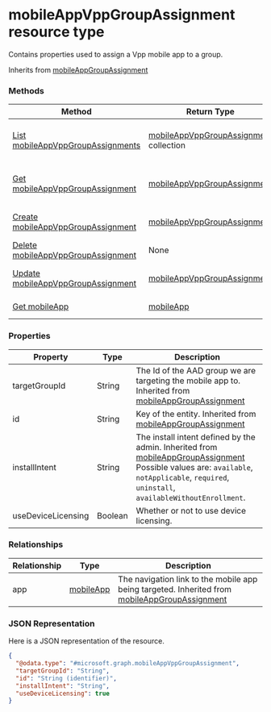 ﻿# mobileAppVppGroupAssignment resource type

Contains properties used to assign a Vpp mobile app to a group.

Inherits from [mobileAppGroupAssignment](../resources/intune_apps_mobileAppGroupAssignment.md)

### Methods
|Method|Return Type|Description|
|---|---|---|
|[List mobileAppVppGroupAssignments](../api/intune_apps_mobileAppVppGroupAssignment_list.md)|[mobileAppVppGroupAssignment](../resources/intune_apps_mobileAppVppGroupAssignment.md) collection|List properties and relationships of the [mobileAppVppGroupAssignment](../resources/intune_apps_mobileAppVppGroupAssignment.md) objects.|
|[Get mobileAppVppGroupAssignment](../api/intune_apps_mobileAppVppGroupAssignment_get.md)|[mobileAppVppGroupAssignment](../resources/intune_apps_mobileAppVppGroupAssignment.md)|Read properties and relationships of the [mobileAppVppGroupAssignment](../resources/intune_apps_mobileAppVppGroupAssignment.md) object.|
|[Create mobileAppVppGroupAssignment](../api/intune_apps_mobileAppVppGroupAssignment_create.md)|[mobileAppVppGroupAssignment](../resources/intune_apps_mobileAppVppGroupAssignment.md)|Create a new [mobileAppVppGroupAssignment](../resources/intune_apps_mobileAppVppGroupAssignment.md) object.|
|[Delete mobileAppVppGroupAssignment](../api/intune_apps_mobileAppVppGroupAssignment_delete.md)|None|Deletes a [mobileAppVppGroupAssignment](../resources/intune_apps_mobileAppVppGroupAssignment.md).|
|[Update mobileAppVppGroupAssignment](../api/intune_apps_mobileAppVppGroupAssignment_update.md)|[mobileAppVppGroupAssignment](../resources/intune_apps_mobileAppVppGroupAssignment.md)|Update the properties of a [mobileAppVppGroupAssignment](../resources/intune_apps_mobileAppVppGroupAssignment.md) object.|
|[Get mobileApp](../api/intune_apps_mobileAppVppGroupAssignment_get_mobileApp.md)|[mobileApp](../resources/intune_apps_mobileApp.md)|Get the [mobileApp](../resources/intune_apps_mobileApp.md) from the app navigation property.|

### Properties
|Property|Type|Description|
|---|---|---|
|targetGroupId|String|The Id of the AAD group we are targeting the mobile app to. Inherited from [mobileAppGroupAssignment](../resources/intune_apps_mobileAppGroupAssignment.md)|
|id|String|Key of the entity. Inherited from [mobileAppGroupAssignment](../resources/intune_apps_mobileAppGroupAssignment.md)|
|installIntent|String|The install intent defined by the admin. Inherited from [mobileAppGroupAssignment](../resources/intune_apps_mobileAppGroupAssignment.md) Possible values are: `available`, `notApplicable`, `required`, `uninstall`, `availableWithoutEnrollment`.|
|useDeviceLicensing|Boolean|Whether or not to use device licensing.|

### Relationships
|Relationship|Type|Description|
|---|---|---|
|app|[mobileApp](../resources/intune_apps_mobileApp.md)|The navigation link to the mobile app being targeted. Inherited from [mobileAppGroupAssignment](../resources/intune_apps_mobileAppGroupAssignment.md)|

### JSON Representation
Here is a JSON representation of the resource.
<!-- {
  "blockType": "resource",
  "keyProperty": "id",
  "@odata.type": "microsoft.graph.mobileAppVppGroupAssignment"
}
-->
```json
{
  "@odata.type": "#microsoft.graph.mobileAppVppGroupAssignment",
  "targetGroupId": "String",
  "id": "String (identifier)",
  "installIntent": "String",
  "useDeviceLicensing": true
}
```


